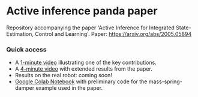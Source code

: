 # Active inference panda paper
Repository accompanying the paper 'Active Inference for Integrated State-Estimation, Control and Learning'.
Paper: https://arxiv.org/abs/2005.05894

### Quick access 

- A [1-minute video](https://www.youtube.com/watch?v=sL3vKJlclxI) illustrating one of the key contributions. 
- A [4-minute video](https://youtu.be/38cEu-TkAXc) with extended results from the paper.
- Results on the real robot: coming soon! 
- [Google Colab Notebook](https://colab.research.google.com/drive/1-V51Y02s3hzKDs7rHDeL0uhfrovlnt-7) with preliminary code for the mass-spring-damper example used in the paper.

